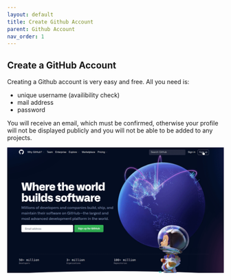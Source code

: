 ```yaml
---
layout: default
title: Create Github Account
parent: Github Account
nav_order: 1
---
```


## Create a GitHub Account
Creating a Github account is very easy and free. All you need is:

- unique username (availibility check)
- mail address
- password

You will receive an email, which must be confirmed, otherwise your profile will not be displayed publicly and you will not be able to be added to any projects.

![Create Github Account](/assets/images/github-account-create.gif)